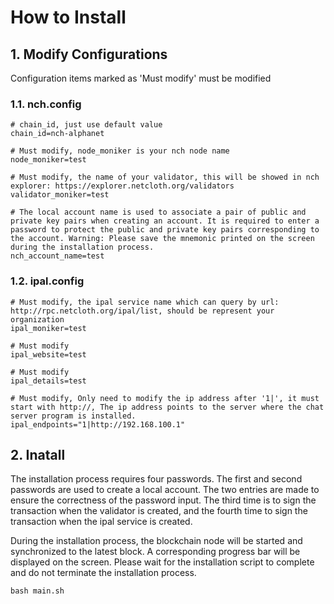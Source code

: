 # How to Install

## 1. Modify Configurations

Configuration items marked as 'Must modify' must be modified

### 1.1. nch.config

``` shell
# chain_id, just use default value
chain_id=nch-alphanet

# Must modify, node_moniker is your nch node name
node_moniker=test

# Must modify, the name of your validator, this will be showed in nch explorer: https://explorer.netcloth.org/validators
validator_moniker=test

# The local account name is used to associate a pair of public and private key pairs when creating an account. It is required to enter a password to protect the public and private key pairs corresponding to the account. Warning: Please save the mnemonic printed on the screen during the installation process.
nch_account_name=test
```

### 1.2. ipal.config

``` shell
# Must modify, the ipal service name which can query by url: http://rpc.netcloth.org/ipal/list, should be represent your organization
ipal_moniker=test

# Must modify
ipal_website=test

# Must modify
ipal_details=test

# Must modify, Only need to modify the ip address after '1|', it must start with http://, The ip address points to the server where the chat server program is installed.
ipal_endpoints="1|http://192.168.100.1"
```

## 2. Inatall

The installation process requires four passwords. The first and second passwords are used to create a local account. The two entries are made to ensure the correctness of the password input. The third time is to sign the transaction when the validator is created, and the fourth time to sign the transaction when the ipal service is created.

During the installation process, the blockchain node will be started and synchronized to the latest block. A corresponding progress bar will be displayed on the screen. Please wait for the installation script to complete and do not terminate the installation process.

``` shell
bash main.sh
```
